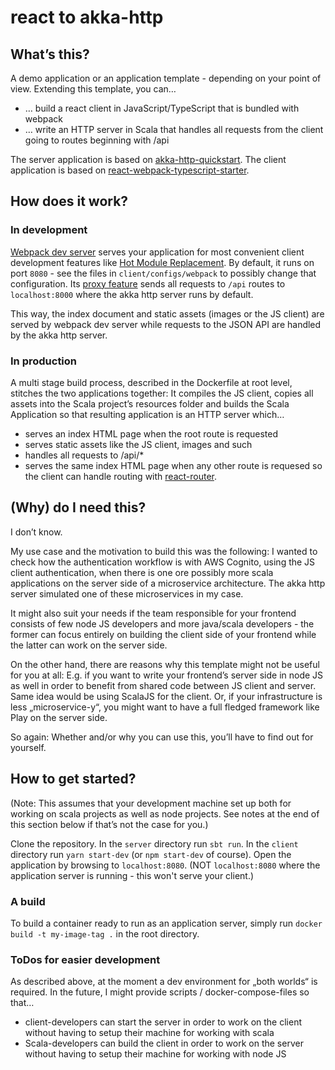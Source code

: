 # react to akka-http

## What’s this?

A demo application or an application template - depending on your point of view. Extending this template, you can…

* … build a react client in JavaScript/TypeScript that is bundled with webpack
* … write an HTTP server in Scala that handles all requests from the client going to routes beginning with /api

The server application is based on [akka-http-quickstart](https://github.com/akka/akka-http-quickstart-scala.g8). The client application is based on [react-webpack-typescript-starter](https://github.com/vikpe/react-webpack-typescript-starter).

## How does it work?

### In development

[Webpack dev server](https://webpack.js.org/configuration/dev-server/) serves your application for most convenient client development features like [Hot Module Replacement](https://webpack.js.org/concepts/hot-module-replacement/). By default, it runs on port `8080` - see the files in `client/configs/webpack` to possibly change that configuration. Its [proxy feature](https://webpack.js.org/configuration/dev-server/#devserverproxy) sends all requests to `/api` routes to `localhost:8000` where the akka http server runs by default.

This way, the index document and static assets (images or the JS client) are served by webpack dev server while requests to the JSON API are handled by the akka http server.

### In production

A multi stage build process, described in the Dockerfile at root level, stitches the two applications together: It compiles the JS client, copies all assets into the Scala project’s resources folder and builds the Scala Application so that resulting application is an HTTP server which…
* serves an index HTML page when the root route is requested
* serves static assets like the JS client, images and such
* handles all requests to /api/*
* serves the same index HTML page when any other route is requesed so the client can handle routing with [react-router](https://github.com/ReactTraining/react-router).

## (Why) do I need this?

I don’t know.

My use case and the motivation to build this was the following: I wanted to check how the authentication workflow is with AWS Cognito, using the JS client authentication, when there is one ore possibly more scala applications on the server side of a microservice architecture. The akka http server simulated one of these microservices in my case.

It might also suit your needs if the team responsible for your frontend consists of few node JS developers and more java/scala developers - the former can focus entirely on building the client side of your frontend while the latter can work on the server side.

On the other hand, there are reasons why this template might not be useful for you at all: E.g. if you want to write your frontend’s server side in node JS as well in order to benefit from shared code between JS client and server. Same idea would be using ScalaJS for the client. Or, if your infrastructure is less „microservice-y“, you might want to have a full fledged framework like Play on the server side.

So again: Whether and/or why you can use this, you’ll have to find out for yourself.

## How to get started?

(Note: This assumes that your development machine set up both for working on scala projects as well as node projects. See notes at the end of this section below if that’s not the case for you.)

Clone the repository. In the `server` directory run `sbt run`. In the `client` directory run `yarn start-dev` (or `npm start-dev` of course). Open the application by browsing to `localhost:8080`. (NOT `localhost:8080` where the application server is running - this won't serve your client.)


### A build
To build a container ready to run as an application server, simply run `docker build -t my-image-tag .` in the root directory.

### ToDos for easier development

As described above, at the moment a dev environment for „both worlds“ is required. In the future, I might provide scripts / docker-compose-files so that…
* client-developers can start the server in order to work on the client without having to setup their machine for working with scala
* Scala-developers can build the client in order to work on the server without having to setup their machine for working with node JS
